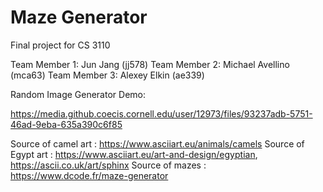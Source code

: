 # Maze Generator
Final project for CS 3110

Team Member 1: Jun Jang (jj578)
Team Member 2: Michael Avellino (mca63)
Team Member 3: Alexey Elkin (ae339)

Random Image Generator Demo:

https://media.github.coecis.cornell.edu/user/12973/files/93237adb-5751-46ad-9eba-635a390c6f85

Source of camel art : https://www.asciiart.eu/animals/camels
Source of Egypt art : https://www.asciiart.eu/art-and-design/egyptian, https://ascii.co.uk/art/sphinx 
Source of mazes : https://www.dcode.fr/maze-generator 